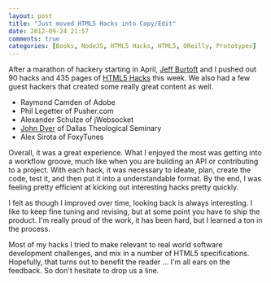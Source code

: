 ```yaml
---
layout: post
title: "Just moved HTML5 Hacks into Copy/Edit"
date: 2012-09-24 21:57
comments: true
categories: [Books, NodeJS, HTML5 Hacks, HTML5, OReilly, Prototypes]
---
```


After a marathon of hackery starting in April, [Jeff Burtoft](http://www.oreillynet.com/pub/au/5370) and I pushed out 90 hacks and 435 pages of [HTML5 Hacks](http://shop.oreilly.com/product/0636920026273.do) this week. We also had a few guest hackers that created some really great content as well. 

- Raymond Camden of Adobe
- Phil Legetter of Pusher.com
- Alexander Schulze of jWebsocket
- [John Dyer](http://j.hn/) of Dallas Theological Seminary
- Alex Sirota of FoxyTunes

Overall, it was a great experience. What I enjoyed the most was getting into a workflow groove, much like when you are building an API or contributing to a project. With each hack, it was necessary to ideate, plan, create the code, test it, and then put it into a understandable format. By the end, I was feeling pretty efficient at kicking out interesting hacks pretty quickly. 

I felt as though I improved over time, looking back is always interesting. I like to keep fine tuning and revising, but at some point you have to ship the product. I'm really proud of the work, it has been hard, but I learned a ton in the process. 

Most of my hacks I tried to make relevant to real world software development challenges, and mix in a number of HTML5 specifications. Hopefully, that turns out to benefit the reader ... I'm all ears on the feedback. So don't hesitate to drop us a line. 